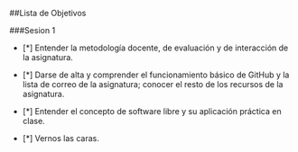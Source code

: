 ##Lista de Objetivos

###Sesion 1

 - [*] Entender la metodología docente, de evaluación y de interacción de la asignatura.

 - [*] Darse de alta y comprender el funcionamiento básico de GitHub y la lista de correo de la asignatura; conocer el resto de los recursos de la asignatura. 

 - [*] Entender el concepto de software libre y su aplicación práctica en clase. 

 - [*] Vernos las caras.
